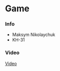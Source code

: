 # Game

### Info

- Maksym Nikolaychuk
- KH-31

### Video

[Video](https://drive.google.com/drive/u/1/folders/1ckqg7_HL5sDMO-I59CcCc113jTPtP4ev)
